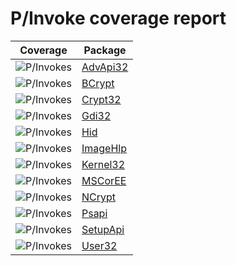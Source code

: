 # P/Invoke coverage report

Coverage  | Package
----------|--------
![P/Invokes](https://img.shields.io/badge/AdvApi32-16/660-red.svg) | [AdvApi32](https://www.nuget.org/packages/PInvoke.AdvApi32)
![P/Invokes](https://img.shields.io/badge/BCrypt-26/58-orange.svg) | [BCrypt](https://www.nuget.org/packages/PInvoke.BCrypt)
![P/Invokes](https://img.shields.io/badge/Crypt32-2/284-red.svg) | [Crypt32](https://www.nuget.org/packages/PInvoke.Crypt32)
![P/Invokes](https://img.shields.io/badge/Gdi32-1/810-red.svg) | [Gdi32](https://www.nuget.org/packages/PInvoke.Gdi32)
![P/Invokes](https://img.shields.io/badge/Hid-9/44-red.svg) | [Hid](https://www.nuget.org/packages/PInvoke.Hid)
![P/Invokes](https://img.shields.io/badge/ImageHlp-2/131-red.svg) | [ImageHlp](https://www.nuget.org/packages/PInvoke.ImageHlp)
![P/Invokes](https://img.shields.io/badge/Kernel32-55/1324-red.svg) | [Kernel32](https://www.nuget.org/packages/PInvoke.Kernel32)
![P/Invokes](https://img.shields.io/badge/MSCorEE-3/121-red.svg) | [MSCorEE](https://www.nuget.org/packages/PInvoke.MSCorEE)
![P/Invokes](https://img.shields.io/badge/NCrypt-6/138-red.svg) | [NCrypt](https://www.nuget.org/packages/PInvoke.NCrypt)
![P/Invokes](https://img.shields.io/badge/Psapi-1/20-red.svg) | [Psapi](https://www.nuget.org/packages/PInvoke.Psapi)
![P/Invokes](https://img.shields.io/badge/SetupApi-5/492-red.svg) | [SetupApi](https://www.nuget.org/packages/PInvoke.SetupApi)
![P/Invokes](https://img.shields.io/badge/User32-23/784-red.svg) | [User32](https://www.nuget.org/packages/PInvoke.User32)

